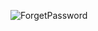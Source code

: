 ![ForgetPassword](https://github.com/JAYASURYA510/ForgetPassword_backend/assets/133185043/0e1910ed-1047-448f-9b5b-3a1b14b24f4a)
